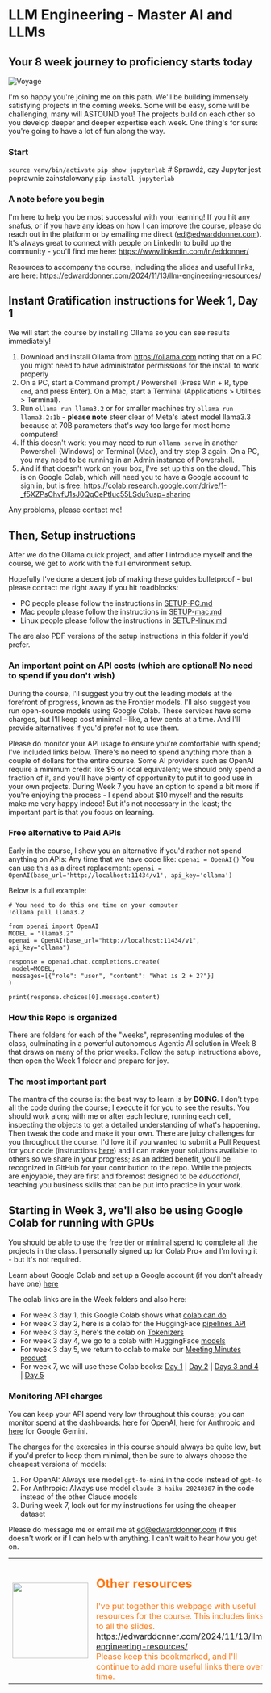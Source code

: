 # LLM Engineering - Master AI and LLMs

## Your 8 week journey to proficiency starts today

![Voyage](voyage.jpg)

I'm so happy you're joining me on this path. We'll be building immensely satisfying projects in the coming weeks. Some will be easy, some will be challenging, many will ASTOUND you! The projects build on each other so you develop deeper and deeper expertise each week. One thing's for sure: you're going to have a lot of fun along the way.

### Start

`source venv/bin/activate`
`pip show jupyterlab` # Sprawdź, czy Jupyter jest poprawnie zainstalowany
`pip install jupyterlab` 

### A note before you begin

I'm here to help you be most successful with your learning! If you hit any snafus, or if you have any ideas on how I can improve the course, please do reach out in the platform or by emailing me direct (ed@edwarddonner.com). It's always great to connect with people on LinkedIn to build up the community - you'll find me here:
https://www.linkedin.com/in/eddonner/

Resources to accompany the course, including the slides and useful links, are here:
https://edwarddonner.com/2024/11/13/llm-engineering-resources/

## Instant Gratification instructions for Week 1, Day 1

We will start the course by installing Ollama so you can see results immediately!
1. Download and install Ollama from https://ollama.com noting that on a PC you might need to have administrator permissions for the install to work properly
2. On a PC, start a Command prompt / Powershell (Press Win + R, type `cmd`, and press Enter). On a Mac, start a Terminal (Applications > Utilities > Terminal).
3. Run `ollama run llama3.2` or for smaller machines try `ollama run llama3.2:1b` - **please note** steer clear of Meta's latest model llama3.3 because at 70B parameters that's way too large for most home computers!
4. If this doesn't work: you may need to run `ollama serve` in another Powershell (Windows) or Terminal (Mac), and try step 3 again. On a PC, you may need to be running in an Admin instance of Powershell.
5. And if that doesn't work on your box, I've set up this on the cloud. This is on Google Colab, which will need you to have a Google account to sign in, but is free:  https://colab.research.google.com/drive/1-_f5XZPsChvfU1sJ0QqCePtIuc55LSdu?usp=sharing

Any problems, please contact me!

## Then, Setup instructions

After we do the Ollama quick project, and after I introduce myself and the course, we get to work with the full environment setup.

Hopefully I've done a decent job of making these guides bulletproof - but please contact me right away if you hit roadblocks:

- PC people please follow the instructions in [SETUP-PC.md](SETUP-PC.md)
- Mac people please follow the instructions in [SETUP-mac.md](SETUP-mac.md)
- Linux people please follow the instructions in [SETUP-linux.md](SETUP-linux.md)

The are also PDF versions of the setup instructions in this folder if you'd prefer.

### An important point on API costs (which are optional! No need to spend if you don't wish)

During the course, I'll suggest you try out the leading models at the forefront of progress, known as the Frontier models. I'll also suggest you run open-source models using Google Colab. These services have some charges, but I'll keep cost minimal - like, a few cents at a time. And I'll provide alternatives if you'd prefer not to use them.

Please do monitor your API usage to ensure you're comfortable with spend; I've included links below. There's no need to spend anything more than a couple of dollars for the entire course. Some AI providers such as OpenAI require a minimum credit like \$5 or local equivalent; we should only spend a fraction of it, and you'll have plenty of opportunity to put it to good use in your own projects. During Week 7 you have an option to spend a bit more if you're enjoying the process - I spend about \$10 myself and the results make me very happy indeed! But it's not necessary in the least; the important part is that you focus on learning.

### Free alternative to Paid APIs

Early in the course, I show you an alternative if you'd rather not spend anything on APIs:
Any time that we have code like:
`openai = OpenAI()`
You can use this as a direct replacement:
`openai = OpenAI(base_url='http://localhost:11434/v1', api_key='ollama')`

Below is a full example:

```
# You need to do this one time on your computer
!ollama pull llama3.2

from openai import OpenAI
MODEL = "llama3.2"
openai = OpenAI(base_url="http://localhost:11434/v1", api_key="ollama")

response = openai.chat.completions.create(
 model=MODEL,
 messages=[{"role": "user", "content": "What is 2 + 2?"}]
)

print(response.choices[0].message.content)
```

### How this Repo is organized

There are folders for each of the "weeks", representing modules of the class, culminating in a powerful autonomous Agentic AI solution in Week 8 that draws on many of the prior weeks.
Follow the setup instructions above, then open the Week 1 folder and prepare for joy.

### The most important part

The mantra of the course is: the best way to learn is by **DOING**. I don't type all the code during the course; I execute it for you to see the results. You should work along with me or after each lecture, running each cell, inspecting the objects to get a detailed understanding of what's happening. Then tweak the code and make it your own. There are juicy challenges for you throughout the course. I'd love it if you wanted to submit a Pull Request for your code (instructions [here](https://chatgpt.com/share/677a9cb5-c64c-8012-99e0-e06e88afd293)) and I can make your solutions available to others so we share in your progress; as an added benefit, you'll be recognized in GitHub for your contribution to the repo. While the projects are enjoyable, they are first and foremost designed to be _educational_, teaching you business skills that can be put into practice in your work.

## Starting in Week 3, we'll also be using Google Colab for running with GPUs

You should be able to use the free tier or minimal spend to complete all the projects in the class. I personally signed up for Colab Pro+ and I'm loving it - but it's not required.

Learn about Google Colab and set up a Google account (if you don't already have one) [here](https://colab.research.google.com/)

The colab links are in the Week folders and also here:
- For week 3 day 1, this Google Colab shows what [colab can do](https://colab.research.google.com/drive/1DjcrYDZldAXKJ08x1uYIVCtItoLPk1Wr?usp=sharing)
- For week 3 day 2, here is a colab for the HuggingFace [pipelines API](https://colab.research.google.com/drive/1aMaEw8A56xs0bRM4lu8z7ou18jqyybGm?usp=sharing)
- For week 3 day 3, here's the colab on [Tokenizers](https://colab.research.google.com/drive/1WD6Y2N7ctQi1X9wa6rpkg8UfyA4iSVuz?usp=sharing)
- For week 3 day 4, we go to a colab with HuggingFace [models](https://colab.research.google.com/drive/1hhR9Z-yiqjUe7pJjVQw4c74z_V3VchLy?usp=sharing)
- For week 3 day 5, we return to colab to make our [Meeting Minutes product](https://colab.research.google.com/drive/1KSMxOCprsl1QRpt_Rq0UqCAyMtPqDQYx?usp=sharing)
- For week 7, we will use these Colab books: [Day 1](https://colab.research.google.com/drive/15rqdMTJwK76icPBxNoqhI7Ww8UM-Y7ni?usp=sharing) | [Day 2](https://colab.research.google.com/drive/1T72pbfZw32fq-clQEp-p8YQ4_qFKv4TP?usp=sharing) | [Days 3 and 4](https://colab.research.google.com/drive/1csEdaECRtjV_1p9zMkaKKjCpYnltlN3M?usp=sharing) | [Day 5](https://colab.research.google.com/drive/1igA0HF0gvQqbdBD4GkcK3GpHtuDLijYn?usp=sharing)

### Monitoring API charges

You can keep your API spend very low throughout this course; you can monitor spend at the dashboards: [here](https://platform.openai.com/usage) for OpenAI, [here](https://console.anthropic.com/settings/cost) for Anthropic and [here](https://console.cloud.google.com/apis/api/generativelanguage.googleapis.com/cost) for Google Gemini.

The charges for the exercsies in this course should always be quite low, but if you'd prefer to keep them minimal, then be sure to always choose the cheapest versions of models:
1. For OpenAI: Always use model `gpt-4o-mini` in the code instead of `gpt-4o`
2. For Anthropic: Always use model `claude-3-haiku-20240307` in the code instead of the other Claude models
3. During week 7, look out for my instructions for using the cheaper dataset

Please do message me or email me at ed@edwarddonner.com if this doesn't work or if I can help with anything. I can't wait to hear how you get on.

<table style="margin: 0; text-align: left;">
    <tr>
        <td style="width: 150px; height: 150px; vertical-align: middle;">
            <img src="resources.jpg" width="150" height="150" style="display: block;" />
        </td>
        <td>
            <h2 style="color:#f71;">Other resources</h2>
            <span style="color:#f71;">I've put together this webpage with useful resources for the course. This includes links to all the slides.<br/>
            <a href="https://edwarddonner.com/2024/11/13/llm-engineering-resources/">https://edwarddonner.com/2024/11/13/llm-engineering-resources/</a><br/>
            Please keep this bookmarked, and I'll continue to add more useful links there over time.
            </span>
        </td>
    </tr>
</table>
